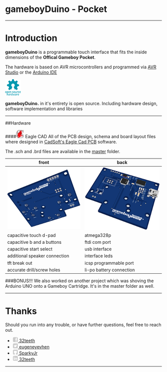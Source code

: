 gameboyDuino - Pocket
==================

-------------

# Introduction

**gameboyDuino** is a programmable touch interface that fits the inside dimensions of the **Offical Gameboy Pocket**. 

The hardware is based on AVR microcontrollers and programmed via [AVR Studio](http://www.atmel.ca/microsite/atmel_studio6/) or the [Arduino IDE](http://arduino.cc/en/Main/Software)

![Open Source icon](images/osh.png)

**gameboyDuino.** in it's entirety is open source. Including hardware design, software implementation and libraries
***

##Hardware

####![Eagle Cad icon](images/eagle.png) Eagle CAD
All of the PCB design, schema and board layout files where designed in [CadSoft's Eagle Cad PCB](http://www.cadsoftusa.com/eagle-pcb-design-software/product-overview/?language=en) software.

The .sch and .brd files are available in the [master](https://github.com/32teeth/GameBoyDuinoPocket) folder.

|  front | back  |
|---|---|
|  ![Front PCB](images/front.png) |  ![Back PCB](images/back.png) |
| capacitive touch d-pad  | atmega328p  |
| capacitive b and a buttons  |  ftdi com port |
| capacitive start select  |  usb interface |
| additional speaker connection  | interface leds  |
| tft break out | icsp programmable port  |
| accurate drill/screw holes | li-po battery connection  |

###BONUS!!!
We also worked on another project which was shoving the Arduino UNO onto a Gameboy Cartridge. It's in the master folder as well. 

***
# Thanks
Should you run into any trouble, or have further questions, feel free to reach out.

* [![Facebook icon](images/fb.png) 32teeth](https://www.facebook.com/32teeth)
* [![Twitter icon](images/tw.png) eugeneyevhen](https://twitter.com/eugeneyevhen)
* [![Github icon](images/gh.png) SparkyJr](32teeth.github.io/SparkyJr)
* [![LinkedIn icon](images/li.png) 32teeth](http://ca.linkedin.com/in/32teeth)

***


